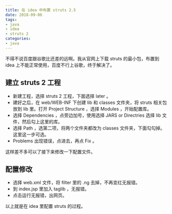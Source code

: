 ```yaml
---
title: 在 idea 中布置 struts 2.5
date: 2018-09-06
tags:
- java
- idea
- struts 2
categories:
- java
---
```

不得不说百度跟谷歌比还差的远啊。我从官网上下载 struts 的最小包，布置到 idea 上不能正常使用，百度不行上谷歌，终于解决了。
<!--more-->

## 建立 struts 2 工程

- 新建工程，选择 struts 2 工程，下面选择 later 。
- 建好之后，在 web/WEB-INF 下创建 lib 和 classes 文件夹，将 struts 相关包放到 lib 里。打开 Project Structure ，选择 Modules ，开始配置库。
- 选择 Dependencies ，点旁边加号，使用选择 JARS or Directries 选择 lib 文件，然后勾上这里的库。
- 选择 Path ，选第二项，将两个文件夹都改为 classes 文件夹，下面勾勾掉。这里这一步可选。
- Problems 出现错误，点进去，再点 Fix 。

这样差不多可以了接下来修改一下配置文件。

## 配置修改

- 选择 web.xml 文件，将 filter 里的 .ng 去掉，不再变红无报错。
- 到 index.jsp 里加入 taglib ，无报错。
- 点击运行无报错，出网页。

以上就是在 idea 里配置 struts 的过程。